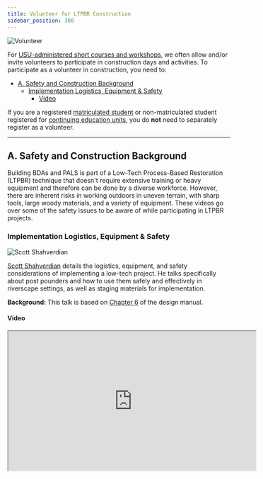 ```yaml
---
title: Volunteer for LTPBR Construction
sidebar_position: 300
---
```


![Volunteer](/img/pics/volunteer.png)

For [USU-administered short courses and workshops](/workshops/uni/), we often allow and/or invite volunteers to participate in construction days and activities. To participate as a volunteer in construction, you need to:

- [A. Safety and Construction Background](#a-safety-and-construction-background)
  - [Implementation Logistics, Equipment \& Safety](#implementation-logistics-equipment--safety)
    - [Video](#video)

If you are a registered [matriculated student](/workshops/uni) or non-matriculated student registered for [continuing education units](/workshops/uni#professional-continuing-education-units), you do **not** need to separately register as a volunteer.

---

## A. Safety and Construction Background

Building BDAs and PALS is part of a Low-Tech Process-Based Restoration (LTPBR) technique that doesn't require extensive training or heavy equipment and therefore can be done by a diverse workforce. However, there are inherent risks in working outdoors in uneven terrain, with sharp tools, large woody materials, and a variety of equipment. These videos go over some of the safety issues to be aware of while participating in LTPBR projects.

### Implementation Logistics, Equipment & Safety

![Scott Shahverdian](/img/people/shahverdian-round_1.png)

[Scott Shahverdian](/workshops/2020/SGI/#instruction-team) details the logistics, equipment, and safety considerations of implementing a low-tech project. He talks specifically about post pounders and how to use them safely and effectively in riverscape settings, as well as staging materials for implementation.  

**Background:** This talk is based on [Chapter 6](/manual/chap06) of the design manual.

#### Video


<iframe
  width="560"
  height="315"
  src="https://www.youtube.com/embed/pPBPdQ0jl40"
  style={{ width: "100%", height: "400px" }}
  allowFullScreen
></iframe>
